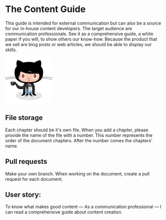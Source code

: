 # The Content Guide

This guide is intended for external communication but can also be a source for our in-house content developers.
The target audience are communication professionals. See it as a comprehensive guide, a white paper if you will, to show others our know-how. Because the product that we sell are blog posts or web articles, we should be able to display our skills.

<img src="/images/contentcat.jpg" width="150">



## File storage

Each chapter should be it's own file. When you add a chapter, please provide the name of the file with a number. This number represents the order of the document chapters. After the number comes the chapters' name.

## Pull requests

Make your own branch. When working on the document, create a pull request for each document.

## User story:

To know what makes good content — As a communication professional — I can read a comprehensive guide about content creation.
